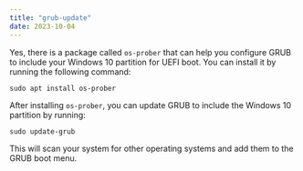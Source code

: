 ```yaml
---
title: "grub-update"
date: 2023-10-04
---
```


Yes, there is a package called `os-prober` that can help you configure GRUB to include your Windows 10 partition for UEFI boot. You can install it by running the following command:

```
sudo apt install os-prober
```

After installing `os-prober`, you can update GRUB to include the Windows 10 partition by running:

```
sudo update-grub
```

This will scan your system for other operating systems and add them to the GRUB boot menu.
